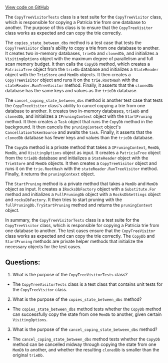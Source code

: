 [View code on GitHub](https://github.com/nethermindeth/nethermind/Nethermind.Blockchain.Test/FullPruning/CopyTreeVisitorTests.cs)

The `CopyTreeVisitorTests` class is a test suite for the `CopyTreeVisitor` class, which is responsible for copying a Patricia trie from one database to another. The purpose of this class is to ensure that the `CopyTreeVisitor` class works as expected and can copy the trie correctly.

The `copies_state_between_dbs` method is a test case that tests the `CopyTreeVisitor` class's ability to copy a trie from one database to another. It creates two in-memory databases, `trieDb` and `clonedDb`, and initializes a `VisitingOptions` object with the maximum degree of parallelism and full scan memory budget. It then calls the `CopyDb` method, which creates a `PatriciaTree` object from the `trieDb` database and initializes a `StateReader` object with the `TrieStore` and `MemDb` objects. It then creates a `CopyTreeVisitor` object and runs it on the `trie.RootHash` with the `stateReader.RunTreeVisitor` method. Finally, it asserts that the `clonedDb` database has the same keys and values as the `trieDb` database.

The `cancel_coping_state_between_dbs` method is another test case that tests the `CopyTreeVisitor` class's ability to cancel copying a trie from one database to another. It creates two in-memory databases, `trieDb` and `clonedDb`, and initializes a `IPruningContext` object with the `StartPruning` method. It then creates a `Task` object that runs the `CopyDb` method in the background. It then cancels the `pruningContext` object's `CancellationTokenSource` and awaits the `task`. Finally, it asserts that the `clonedDb` database has fewer keys and values than the `trieDb` database.

The `CopyDb` method is a private method that takes a `IPruningContext`, `MemDb`, `MemDb`, and `VisitingOptions` object as input. It creates a `PatriciaTree` object from the `trieDb` database and initializes a `StateReader` object with the `TrieStore` and `MemDb` objects. It then creates a `CopyTreeVisitor` object and runs it on the `trie.RootHash` with the `stateReader.RunTreeVisitor` method. Finally, it returns the `pruningContext` object.

The `StartPruning` method is a private method that takes a `MemDb` and `MemDb` object as input. It creates a `IRocksDbFactory` object with a `Substitute.For` method and initializes a `FullPruningDb` object with a `RocksDbSettings` object and `rocksDbFactory`. It then tries to start pruning with the `fullPruningDb.TryStartPruning` method and returns the `pruningContext` object.

In summary, the `CopyTreeVisitorTests` class is a test suite for the `CopyTreeVisitor` class, which is responsible for copying a Patricia trie from one database to another. The test cases ensure that the `CopyTreeVisitor` class works as expected and can copy the trie correctly. The `CopyDb` and `StartPruning` methods are private helper methods that initialize the necessary objects for the test cases.
## Questions: 
 1. What is the purpose of the `CopyTreeVisitorTests` class?
- The `CopyTreeVisitorTests` class is a test class that contains unit tests for the `CopyTreeVisitor` class.

2. What is the purpose of the `copies_state_between_dbs` method?
- The `copies_state_between_dbs` method tests whether the `CopyDb` method can successfully copy the state from one `MemDb` to another, given certain `VisitingOptions`.

3. What is the purpose of the `cancel_coping_state_between_dbs` method?
- The `cancel_coping_state_between_dbs` method tests whether the `CopyDb` method can be cancelled midway through copying the state from one `MemDb` to another, and whether the resulting `clonedDb` is smaller than the original `trieDb`.